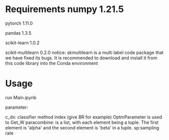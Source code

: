 
# Requirements numpy 1.21.5

pytorch 1.11.0

pandas 1.3.5

scikit-learn 1.0.2

scikit-multilearn 0.2.0 notice: skmultilearn is a multi label code package that we have fixed its bugs. It is recommended to download and install it from this code library into the Conda environment



# Usage

run Main.ipynb

parameter:

c_dx: classifier method index (give BR for example)
OptmParameter is used to Get_W
paracombine: is a list, with each element being a tuple. The first element is 'alpha' and the second element is 'beta' in a tuple.
sp:sampling rate
